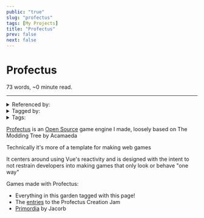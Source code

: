 ```yaml
---
public: "true"
slug: "profectus"
tags: [My Projects]
title: "Profectus"
prev: false
next: false
---
```

<script setup>
import { data } from '../../git.data.ts';
import { useData } from 'vitepress';
const pageData = useData();
</script>
<h1 class="p-name">Profectus</h1>
<p>73 words, ~0 minute read. <span v-html="data[`site/${pageData.page.value.relativePath}`]" /></p>
<hr/>

<details><summary>Referenced by:</summary><a href="/garden/advent-incremental">Advent Incremental</a><a href="/garden/planar-pioneers">Planar Pioneers</a></details>

<details><summary>Tagged by:</summary><a href="/garden/advent-incremental">Advent Incremental</a><a href="/garden/kronos">Kronos</a><a href="/garden/planar-pioneers">Planar Pioneers</a></details>

<details><summary>Tags:</summary><a href="/garden/my-projects">My Projects</a></details>

[Profectus](https://moddingtree.com) is an [Open Source](/garden/open-source) game engine I made, loosely based on The Modding Tree by Acamaeda

Technically it's more of a template for making web games

It centers around using Vue's reactivity and is designed with the intent to not restrain developers into making games that only look or behave "one way"

Games made with Profectus:
- Everything in this garden tagged with this page!
- The [entries](https://itch.io/jam/profectus-creation-jam/entries) to the Profectus Creation Jam
- [Primordia](https://jacorb90.me/Primordial-Tree/) by Jacorb
